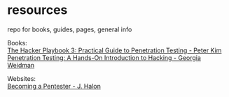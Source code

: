 # resources
repo for books, guides, pages, general info

Books:
  <br />
  <a href="https://www.amazon.com/Hacker-Playbook-Practical-Penetration-Testing-ebook/dp/B07CSPFYZ2">The Hacker Playbook 3: Practical Guide to Penetration Testing - Peter Kim</a>
  <br />
  <a href="https://www.amazon.com/Penetration-Testing-Hands-Introduction-Hacking/dp/1593275641/ref=sr_1_1?ie=UTF8&qid=1535924579&sr=8-1&keywords=georgia+weidman">Penetration Testing: A Hands-On Introduction to Hacking - Georgia Weidman</a>

Websites:
  <br />
  <a href="https://jhalon.github.io/becoming-a-pentester/">Becoming a Pentester - J. Halon</a>
